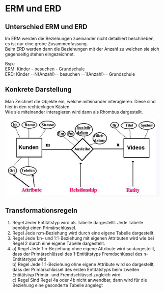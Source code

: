 # ERM und ERD
## Unterschied ERM und ERD
Im ERM werden die Beziehungen zueinander nicht detailliert beschrieben, es ist nur eine grobe Zusammenfassung.  
Beim ERD werden dann die Beziehungen mit der Anzahl zu welchen sie sich gegenseitig stehen eingezeichnet.  

Bsp.:  
ERM: Kinder - besuchen - Grundschule  
ERD: Kinder --N(Anzahl)-- besuchen --1(Anzahl)-- Grundschule  
## Konkrete Darstellung
Man Zeichnet die Objekte ein, welche miteinander interagieren. Diese sind hier in den rechteckigen Kästen.  
Wie sie miteinander interagieren wird dann als Rhombus dargestellt.  

![Beispiel](ermbeispiel.png)

## Transformationsregeln
1. Regel
Jeder Entitätstyp wird als Tabelle dargestellt. Jede Tabelle benötigt einen Primärschlüssel.
2. Regel
Jede n:m-Beziehung wird durch eine eigene Tabelle dargestellt.
3. Regel
Jede 1:n- und 1:1-Beziehung mit eigenen Attributen wird wie bei Regel 2 durch eine eigene Tabelle dargestellt.
4. a) Regel 
Jede 1:n-Beziehung ohne eigene Attribute wird so dargestellt, dass der Primärschlüssel des 1-Entitätstyps
Fremdschlüssel des n-Entitätstyps wird.  
    b) Regel
Jede 1:1-Beziehung ohne eigene Attribute wird so dargestellt, dass der Primärschlüssel des ersten Entitätstyps
beim zweiten Entitätstyp Primär- und Fremdschlüssel zugleich wird.  
    c) Regel
Sind Regel 4a oder 4b nicht anwendbar, dann wird für die Beziehung eine gesonderte Tabelle angelegt  